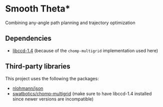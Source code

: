 # Smooth Theta*
Combining any-angle path planning and trajectory optimization

## Dependencies
* [libccd-1.4](https://github.com/danfis/libccd/releases/tag/v1.4) (because of the `chomp-multigrid` implementation used here)

## Third-party libraries
This project uses the following the packages:

* [nlohmann/json](https://github.com/nlohmann/json)
* [swatbotics/chomp-multigrid](https://github.com/swatbotics/chomp-multigrid) (make sure to have libccd-1.4 installed since newer versions are incompatible)

